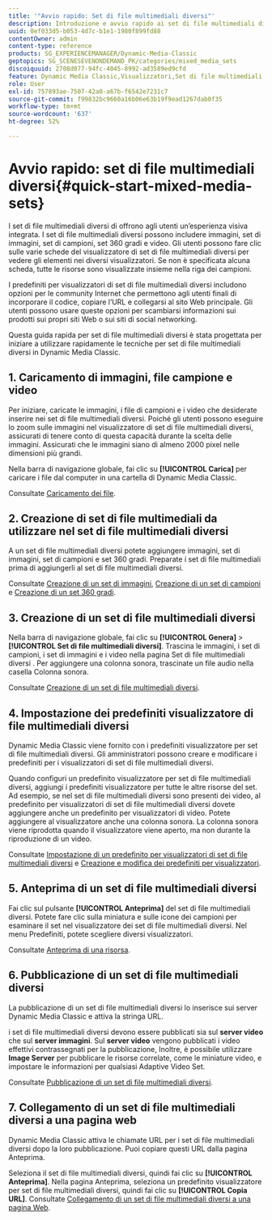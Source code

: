 ```yaml
---
title: '"Avvio rapido: Set di file multimediali diversi"'
description: Introduzione e avvio rapido ai set di file multimediali diversi per consentirti di iniziare a usare i contenuti in modo rapido e intuitivo.
uuid: 0ef033d5-b053-4d7c-b1e1-1980f899fd88
contentOwner: admin
content-type: reference
products: SG_EXPERIENCEMANAGER/Dynamic-Media-Classic
geptopics: SG_SCENESEVENONDEMAND_PK/categories/mixed_media_sets
discoiquuid: 2708d077-94fc-4045-8992-ad3589ed9cfd
feature: Dynamic Media Classic,Visualizzatori,Set di file multimediali diversi
role: User
exl-id: 757893ae-7507-42a0-a67b-f6542e7231c7
source-git-commit: f99832bc9660a16b06e63b19f9ead1267dab0f35
workflow-type: tm+mt
source-wordcount: '637'
ht-degree: 52%

---
```


# Avvio rapido: set di file multimediali diversi{#quick-start-mixed-media-sets}

I set di file multimediali diversi di offrono agli utenti un’esperienza visiva integrata. I set di file multimediali diversi possono includere immagini, set di immagini, set di campioni, set 360 gradi e video. Gli utenti possono fare clic sulle varie schede del visualizzatore di set di file multimediali diversi per vedere gli elementi nei diversi visualizzatori. Se non è specificata alcuna scheda, tutte le risorse sono visualizzate insieme nella riga dei campioni.

I predefiniti per visualizzatori di set di file multimediali diversi includono opzioni per le community Internet che permettono agli utenti finali di incorporare il codice, copiare l’URL e collegarsi al sito Web principale. Gli utenti possono usare queste opzioni per scambiarsi informazioni sui prodotti sui propri siti Web o sui siti di social networking.

Questa guida rapida per set di file multimediali diversi è stata progettata per iniziare a utilizzare rapidamente le tecniche per set di file multimediali diversi in Dynamic Media Classic.

## 1. Caricamento di immagini, file campione e video

Per iniziare, caricate le immagini, i file di campioni e i video che desiderate inserire nei set di file multimediali diversi. Poiché gli utenti possono eseguire lo zoom sulle immagini nel visualizzatore di set di file multimediali diversi, assicurati di tenere conto di questa capacità durante la scelta delle immagini. Assicurati che le immagini siano di almeno 2000 pixel nelle dimensioni più grandi.

Nella barra di navigazione globale, fai clic su **[!UICONTROL Carica]** per caricare i file dal computer in una cartella di Dynamic Media Classic.

Consultate [Caricamento dei file](uploading-files.md#uploading-your-files).

## 2. Creazione di set di file multimediali da utilizzare nel set di file multimediali diversi

A un set di file multimediali diversi potete aggiungere immagini, set di immagini, set di campioni e set 360 gradi. Preparate i set di file multimediali prima di aggiungerli al set di file multimediali diversi.

Consultate [Creazione di un set di immagini](creating-image-set.md#creating-an-image-set), [Creazione di un set di campioni](creating-swatch-set.md#creating-a-swatch-set) e [Creazione di un set 360 gradi](creating-spin-set.md#creating-a-spin-set).

## 3. Creazione di un set di file multimediali diversi

Nella barra di navigazione globale, fai clic su **[!UICONTROL Genera]** > **[!UICONTROL Set di file multimediali diversi]**. Trascina le immagini, i set di campioni, i set di immagini e i video nella pagina Set di file multimediali diversi . Per aggiungere una colonna sonora, trascinate un file audio nella casella Colonna sonora.

Consultate [Creazione di un set di file multimediali diversi](creating-mixed-media-set.md#creating-a-mixed-media-set).

## 4. Impostazione dei predefiniti visualizzatore di file multimediali diversi

Dynamic Media Classic viene fornito con i predefiniti visualizzatore per set di file multimediali diversi. Gli amministratori possono creare e modificare i predefiniti per i visualizzatori di set di file multimediali diversi.

Quando configuri un predefinito visualizzatore per set di file multimediali diversi, aggiungi i predefiniti visualizzatore per tutte le altre risorse del set. Ad esempio, se nel set di file multimediali diversi sono presenti dei video, al predefinito per visualizzatori di set di file multimediali diversi dovete aggiungere anche un predefinito per visualizzatori di video. Potete aggiungere al visualizzatore anche una colonna sonora. La colonna sonora viene riprodotta quando il visualizzatore viene aperto, ma non durante la riproduzione di un video.

Consultate [Impostazione di un predefinito per visualizzatori di set di file multimediali diversi](setting-mixed-media-set-viewer.md#setting-up-a-mixed-media-set-viewer-preset) e [Creazione e modifica dei predefiniti per visualizzatori](application-setup.md#adding-and-editing-viewer-presets).

## 5. Anteprima di un set di file multimediali diversi

Fai clic sul pulsante **[!UICONTROL Anteprima]** del set di file multimediali diversi. Potete fare clic sulla miniatura e sulle icone dei campioni per esaminare il set nel visualizzatore dei set di file multimediali diversi. Nel menu Predefiniti, potete scegliere diversi visualizzatori.

Consultate [Anteprima di una risorsa](previewing-asset.md#previewing-an-asset).

## 6. Pubblicazione di un set di file multimediali diversi

La pubblicazione di un set di file multimediali diversi lo inserisce sui server Dynamic Media Classic e attiva la stringa URL.

i set di file multimediali diversi devono essere pubblicati sia sul **server video** che sul **server immagini**. Sul **server video** vengono pubblicati i video effettivi contrassegnati per la pubblicazione, Inoltre, è possibile utilizzare **Image Server** per pubblicare le risorse correlate, come le miniature video, e impostare le informazioni per qualsiasi Adaptive Video Set.

Consultate [Pubblicazione di un set di file multimediali diversi](publishing-mixed-media-set.md#publishing-a-mixed-media-set).

## 7. Collegamento di un set di file multimediali diversi a una pagina web

Dynamic Media Classic attiva le chiamate URL per i set di file multimediali diversi dopo la loro pubblicazione. Puoi copiare questi URL dalla pagina Anteprima.

Seleziona il set di file multimediali diversi, quindi fai clic su **[!UICONTROL Anteprima]**. Nella pagina Anteprima, seleziona un predefinito visualizzatore per set di file multimediali diversi, quindi fai clic su **[!UICONTROL Copia URL]**. Consultate [Collegamento di un set di file multimediali diversi a una pagina Web](linking-mixed-media-set-web.md#linking-a-mixed-media-set-to-a-web-page).

